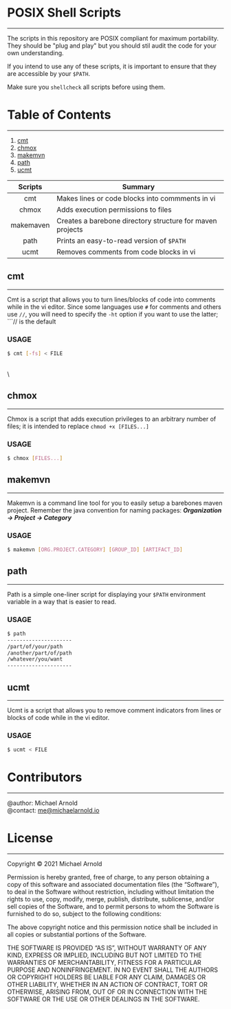 # POSIX Shell Scripts
----
The scripts in this repository are POSIX compliant for maximum portability. They
should be "plug and play" but you should stil audit the code for your own
understanding.

If you intend to use any of these scripts, it is important to ensure that they
are accessible by your ```$PATH```.

Make sure you ```shellcheck``` all scripts before using them.


# Table of Contents
----
1. [cmt](#cmt)
1. [chmox](#chmox)
1. [makemvn](#makemvn)
1. [path](#path)
1. [ucmt](#ucmt)

|   Scripts   |   Summary
|   :-:       |   -
|   cmt       |   Makes lines or code blocks into commments in vi
|   chmox     |   Adds execution permissions to files
|   makemaven |   Creates a barebone directory structure for maven projects
|   path      |   Prints an easy-to-read version of ```$PATH```
|   ucmt      |   Removes comments from code blocks in vi


## cmt
----
Cmt is a script that allows you to turn lines/blocks of code into comments while
in the vi editor. Since some languages use ```#``` for comments and others use
```//```, you will need to specify the ```-ht``` option if you want to use the
latter; ```// is the default

### USAGE
```sh
$ cmt [-fs] < FILE
```
\
\
## chmox
----
Chmox is a script that adds execution privileges to an arbitrary number of files;
it is intended to replace ```chmod +x [FILES...]```

### USAGE
```sh
$ chmox [FILES...]
```


## makemvn
----
Makemvn is a command line tool for you to easily setup a barebones maven
project. Remember the java convention for naming packages:
***Organization -> Project -> Category***

### USAGE
```sh
$ makemvn [ORG.PROJECT.CATEGORY] [GROUP_ID] [ARTIFACT_ID]
```


## path
----
Path is a simple one-liner script for displaying your ```$PATH``` environment
variable in a way that is easier to read.

### USAGE
```sh
$ path
---------------------
/part/of/your/path
/another/part/of/path
/whatever/you/want
---------------------
```


## ucmt
----
Ucmt is a script that allows you to remove comment indicators from lines or 
blocks of code while in the vi editor.

### USAGE
```sh
$ ucmt < FILE
```


# Contributors
----
@author: Michael Arnold \
@contact: me@michaelarnold.io


# License
----
Copyright © 2021 Michael Arnold

Permission is hereby granted, free of charge, to any person obtaining a copy of this software and associated documentation files (the “Software”), to deal in the Software without restriction, including without limitation the rights to use, copy, modify, merge, publish, distribute, sublicense, and/or sell copies of the Software, and to permit persons to whom the Software is furnished to do so, subject to the following conditions:

The above copyright notice and this permission notice shall be included in all copies or substantial portions of the Software.

THE SOFTWARE IS PROVIDED “AS IS”, WITHOUT WARRANTY OF ANY KIND, EXPRESS OR IMPLIED, INCLUDING BUT NOT LIMITED TO THE WARRANTIES OF MERCHANTABILITY, FITNESS FOR A PARTICULAR PURPOSE AND NONINFRINGEMENT. IN NO EVENT SHALL THE AUTHORS OR COPYRIGHT HOLDERS BE LIABLE FOR ANY CLAIM, DAMAGES OR OTHER LIABILITY, WHETHER IN AN ACTION OF CONTRACT, TORT OR OTHERWISE, ARISING FROM, OUT OF OR IN CONNECTION WITH THE SOFTWARE OR THE USE OR OTHER DEALINGS IN THE SOFTWARE.

